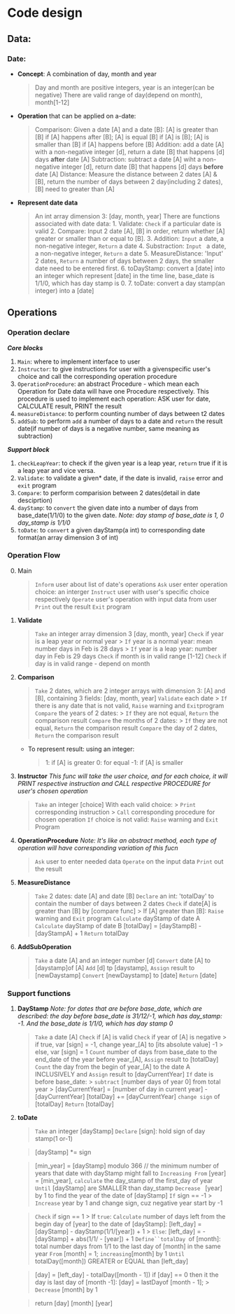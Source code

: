 
# Code design


## Data:

### Date: 

- **Concept**: A combination of day, month and year
	> Day and month are positive integers, year is an integer(can be negative)
	> There are valid range of day(depend on month), month[1-12]
- **Operation** that can be applied on a-date:
	> Comparison: Given a date [A] and a date [B]: [A] is greater than [B] if [A] happens after [B]; [A] is equal [B] if [A] is [B]; [A] is smaller than [B] if [A] happens before [B]
	> Addition: add a date [A] with a non-negative integer [d], return a date [B] that happens [d] days **after** date [A]
	> Subtraction: subtract a date [A] wiht a non-negative integer [d], return date [B] that happens [d] days **before** date [A]
	> Distance: Measure the distance between 2 dates [A] & [B], return the number of days between 2 day(including 2 dates), [B] need to greater than [A]
- **Represent date data**
	> An int array dimension 3: [day, month, year]
	> There are functions associated with date data:
		1. Validate: `Check` if a particular date is valid
		2. Compare: Input 2 date [A], [B] in order, return whether [A] greater or smaller than or equal to [B].
		3. Addition: `Input` a date, a non-negative integer, `Return` a date
		4. Substraction: `Input ` a date, a non-negative integer, `Return` a date
		5. MeasureDistance: 'Input' 2 dates, `Return` a number of days between 2 days, the smaller date need to be entered first.
		6. toDayStamp: convert a [date] into an integer which represent [date] in the time line, base_date is 1/1/0, which has day stamp is 0.
		7. toDate: convert a day stamp(an integer) into a [date]


## Operations

### Operation declare
***Core blocks***
1. `Main`: where to implement interface to user
2. `Instructor`: to give instructions for user with a givenspecific user's choice and call the corresponding operation procedure
3. `OperationProcedure`: an abstract Procedure - which mean each Operation for Date data will have one Procedure respectively. This procedure is used to implement each operation: ASK user for date, CALCULATE result, PRINT the result
4. `measureDistance`: to perform counting number of days between t2 dates
5. `addSub`: to perform `add` a number of days to a date and `return` the result date(if number of days is a negative number, same meaning as subtraction)

***Support block***
1. `checkLeapYear`: to check if the given year is a leap year, `return` true if it is a leap year and vice versa.
2. `Validate`: to validate a given* date, if the date is invalid, `raise` error and `exit` program
3. `Compare`: to perform comparision between 2 dates(detail in date desciprtion)
4. `dayStamp`: to `convert` the given date into a number of days from base_date(1/1/0) to the given date. *Note: day stamp of  base_date is 1, 0 day_stamp is 1/1/0*
5. `toDate`: to `convert` a given dayStamp(a int) to corresponding date format(an array dimension 3 of int)

### Operation Flow
0. Main
	> `Inform` user about list of date's operations
	> `Ask` user enter operation choice: an interger
	> `Instruct` user with user's specific choice respectively
	> `Operate` user's operation with input data from user
	> `Print` out the result
	> `Exit` program


1. **Validate**
	> `Take` an integer array dimension 3 [day, month, year]
	> `Check` if year is a leap year or normal year
		> `If` year is a normal year: mean number days in Feb is 28 days
		> `If` year is a leap year: number day in Feb is 29 days
	> `Check` if month is in valid range [1-12]
	> `Check` if day is in valid range - depend on month

2. **Comparison**
	> `Take` 2 dates, which are 2 integer arrays with dimension 3: [A] and [B], containing 3 fields: [day, month, year]
	> `Validate` each date
		> `If` there is any date that is not valid, `Raise` warning and `Exit`program
	> `Compare` the years of 2 dates:
		> `If` they are not equal, `Return` the comparison result
	> `Compare` the months of 2 dates:
		> `If` they are not equal, `Return` the comparison result
	> `Compare` the day of 2 dates, `Return` the comparison result
	- To represent result: using an integer:
		> 1: if [A] is greater
		> 0: for equal
		> -1: if [A] is smaller

3. **Instructor**
*This func will take the user choice, and for each choice, it will PRINT respective instruction and  CALL respective PROCEDURE for user's chosen operation*
	> `Take` an integer [choice]
	> With each valid choice:
		> `Print` corresponding instruction
		> `Call` corresponding procedure for chosen operation
	> `If` choice is not valid: `Raise` warning and `Exit` Program 

4. **OperationProcedure**
*Note: It's like an abstract method, each type of operation will have corresponding variation of this fucn*
	> `Ask` user to enter needed data
	> `Operate` on the input data
	> `Print` out the result

5. **MeasureDistance**
	> `Take` 2 dates: date [A] and date [B]
	> `Declare` an int: 'totalDay' to contain the number of days between 2 dates
	> `Check` if date[A] is greater than [B] by [compare func]
		> If [A] greater than [B]: `Raise` warning and `Exit` program
	> `Calculate` dayStamp of date A 
	> `Calculate` dayStamp of date B
	> [totalDay] = [dayStampB] - [dayStampA] + 1
	> `Return` totalDay

6. **AddSubOperation**
	> `Take` a date [A] and an integer number [d]
	> `Convert` date [A] to [daystamp]of [A]
	> `Add` [d] tp [daystamp], `Assign` result to [newDaystamp]
	> `Convert` [newDaystamp] to [date]
	> `Return` [date]


### Support functions
1. **DayStamp**
	*Note: for dates that are before base_date, which are described: the day before base_date is 31/12/-1, which has day_stamp: -1. And the base_date is 1/1/0, which has day stamp 0* 
	> `Take` a date [A]
	> `Check` if [A] is valid
	> `Check` if year of [A] is negative
		> if true, var [sign] = -1, change year_[A]  to [its absolute value] -1
		> else, var [sign] = 1
	> `Count` number of days from base_date to the end_date of the year before year_[A], `Assign` result to [totalDay]
	> `Count` the day from the begin of year_[A] to the date A INCLUSIVELY and `Assign` result to [dayCurrentYear]
	> `If` date is before base_date: 
		> `subtract` [number days of year 0] from total year
		> [dayCurrentYear]  = [number of day in current year] - [dayCurrentYear]
	> [totalDay] += [dayCurrentYear]
	> `change sign` of [totalDay]
	> `Return` [totalDay]

2. **toDate**
	> `Take` an integer [dayStamp]
	> `Declare` [sign]: hold sign of day stamp(1 or-1)
	<!-- If` [dayStamp] is negative, mean the date is before base_date -->
	> [dayStamp] \*= sign 
	<!-- Find year -->
	> [min_year] = [dayStamp] modulo 366 	// the minimum number of years that date with dayStamp might fall to
	> `Increasing From` [year] = [min_year], `calculate` the day_stamp of the first_day of year `Until` [dayStamp] are SMALLER than day_stamp
	> `Decrease ` [year] by 1 to find the year of the date of [dayStamp]
	> `If` sign == -1
		> `Increase` year by 1 and change sign, cuz negative year start by -1
	> 
	<!-- Find month -->
	> `Check` if sign == 1
		> If `true`: `Calculate` number of days left from the begin day of [year] to the date of [dayStamp]: [left_day] = [dayStamp] - dayStamp(1/1/[year]) + 1 <!-- because  day stamp start by 0 -->
		> `Else`: [left_day] = - [dayStamp] + abs(1/1/ - [year]) + 1
	> `Define``totalDay `of [month]: total number days from 1/1 to the last day of [month] in the same year <!-- note: check leap year -->
	> `From` [month] = 1; `increasing`[month] by 1 `Until` totalDay([month]) GREATER or EQUAL than [left_day] <!-- equal because the special case in the last day of the year 31/12 -->
	<!-- Find day -->
	> [day] = [left_day] - totalDay([month - 1])
	> if [day] == 0 then it the day is last day of [month -1]: [day] = lastDayof [month - 1]; 
		> `Decrease` [month] by 1
	<!-- return result -->	
	> return [day] [month] [year]
